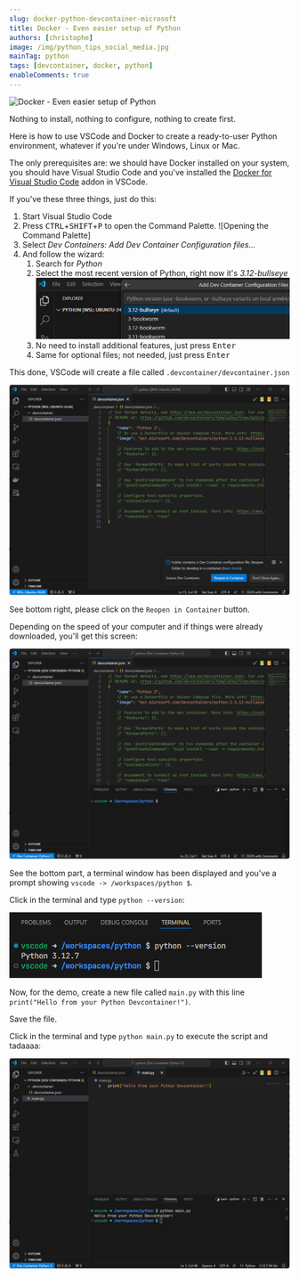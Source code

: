 ```yaml
---
slug: docker-python-devcontainer-microsoft
title: Docker - Even easier setup of Python
authors: [christophe]
image: /img/python_tips_social_media.jpg
mainTag: python
tags: [devcontainer, docker, python]
enableComments: true
---
```

![Docker - Even easier setup of Python](/img/python_tips_banner.jpg)

Nothing to install, nothing to configure, nothing to create first.

Here is how to use VSCode and Docker to create a ready-to-user Python environment, whatever if you're under Windows, Linux or Mac.

The only prerequisites are: we should have Docker installed on your system, you should have Visual Studio Code and you've installed the [Docker for Visual Studio Code](https://marketplace.visualstudio.com/items?itemName=ms-azuretools.vscode-docker) addon in VSCode.

<!-- truncate -->

If you've these three things, just do this:

1. Start Visual Studio Code
2. Press <kbd>CTRL</kbd>+<kbd>SHIFT</kbd>+<kbd>P</kbd> to open the Command Palette.
    ![Opening the Command Palette]
3. Select *Dev Containers: Add Dev Container Configuration files...*
4. And follow the wizard:
    1. Search for *Python*
    2. Select the most recent version of Python, right now it's *3.12-bullseye*
    ![Installing Python 3.12](./images/python_3_12_bullseye.png)
    3. No need to install additional features, just press <kbd>Enter</kbd>
    4. Same for optional files; not needed, just press <kbd>Enter</kbd>

This done, VSCode will create a file called `.devcontainer/devcontainer.json`

![VSCode has created the .devcontainer/devcontainer.json file](./images/devcontainer_created.png)

See bottom right, please click on the `Reopen in Container` button.

Depending on the speed of your computer and if things were already downloaded, you'll get this screen:

![VSCode and his terminal](./images/terminal.png)

See the bottom part, a terminal window has been displayed and you've a prompt showing `vscode -> /workspaces/python $`.

Click in the terminal and type `python --version`:

![Version](./images/version.png)

Now, for the demo, create a new file called `main.py` with this line `print("Hello from your Python Devcontainer!")`.

Save the file.

Click in the terminal and type `python main.py` to execute the script and tadaaaa:

![Running the script](./images/running_the_script.png)
